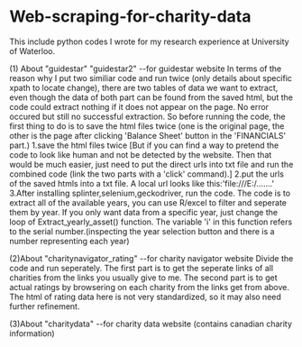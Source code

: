 # Web-scraping-for-charity-data
This include python codes I wrote for my research experience at University of Waterloo.

(1) About "guidestar" "guidestar2" --for guidestar website
In terms of the reason why I put two similiar code and run twice (only details about specific xpath to locate change),
there are two tables of data we want to extract, even though the data of both part can be found from the saved html, but
the code could extract nothing if it does not appear on the page. No error occured but still no successful extraction.
So before running the code, the first thing to do is to save the html files twice (one is the original page, the other
is the page after clicking 'Balance Sheet' button in the 'FINANCIALS' part.)
1.save the html files twice
[But if you can find a way to pretend the code to look like human and not be detected by the website. Then that would be
much easier, just need to put the direct urls into txt file and run the combined code (link the two parts with a 'click' command).]
2.put the urls of the saved htmls into a txt file. A local url looks like this:'file:///E:/.......'
3.After installing splinter,selenium,geckodriver, run the code.
The code is to extract all of the available years, you can use R/excel to filter and seperate them by year.
If you only want data from a specific year, just change the loop of Extract_yearly_asset() function. The variable 'i'
in this function refers to the serial number.(inspecting the year selection button and there is a number representing each year)

(2)About "charitynavigator_rating" --for charity navigator website
Divide the code and run seperately.
The first part is to get the seperate links of all charities from the links you usually give to me.
The second part is to get actual ratings by browsering on each charity from the links get from above. The html of rating data here is not very standardized, so it may
also need further refinement.

(3)About "charitydata" --for charity data website (contains canadian charity information)
